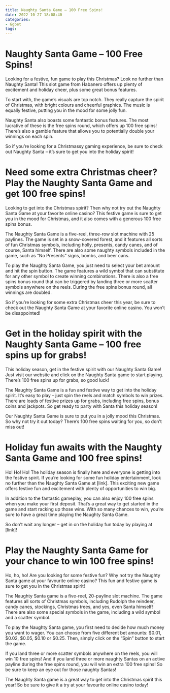 ```yaml
---
title: Naughty Santa Game – 100 Free Spins!
date: 2022-10-27 18:08:40
categories:
- Ggbet
tags:
---
```



#  Naughty Santa Game – 100 Free Spins!

Looking for a festive, fun game to play this Christmas? Look no further than Naughty Santa! This slot game from Habanero offers up plenty of excitement and holiday cheer, plus some great bonus features.

To start with, the game’s visuals are top notch. They really capture the spirit of Christmas, with bright colours and cheerful graphics. The music is equally festive, putting you in the mood for some jolly fun.

Naughty Santa also boasts some fantastic bonus features. The most lucrative of these is the free spins round, which offers up 100 free spins! There’s also a gamble feature that allows you to potentially double your winnings on each spin.

So if you’re looking for a Christmassy gaming experience, be sure to check out Naughty Santa – it’s sure to get you into the holiday spirit!

#  Need some extra Christmas cheer? Play the Naughty Santa Game and get 100 free spins!

Looking to get into the Christmas spirit? Then why not try out the Naughty Santa Game at your favorite online casino? This festive game is sure to get you in the mood for Christmas, and it also comes with a generous 100 free spins bonus.

The Naughty Santa Game is a five-reel, three-row slot machine with 25 paylines. The game is set in a snow-covered forest, and it features all sorts of fun Christmas symbols, including holly, presents, candy canes, and of course, Santa himself. There are also some naughty symbols included in the game, such as “No Presents” signs, bombs, and beer cans.

To play the Naughty Santa Game, you just need to select your bet amount and hit the spin button. The game features a wild symbol that can substitute for any other symbol to create winning combinations. There is also a free spins bonus round that can be triggered by landing three or more scatter symbols anywhere on the reels. During the free spins bonus round, all winnings are doubled.

So if you’re looking for some extra Christmas cheer this year, be sure to check out the Naughty Santa Game at your favorite online casino. You won’t be disappointed!

#  Get in the holiday spirit with the Naughty Santa Game – 100 free spins up for grabs!

This holiday season, get in the festive spirit with our Naughty Santa Game! Just visit our website and click on the Naughty Santa game to start playing. There’s 100 free spins up for grabs, so good luck!

The Naughty Santa Game is a fun and festive way to get into the holiday spirit. It’s easy to play – just spin the reels and match symbols to win prizes. There are loads of festive prizes up for grabs, including free spins, bonus coins and jackpots. So get ready to party with Santa this holiday season!

Our Naughty Santa Game is sure to put you in a jolly mood this Christmas. So why not try it out today? There’s 100 free spins waiting for you, so don’t miss out!

#  Holiday fun awaits with the Naughty Santa Game and 100 free spins!

Ho! Ho! Ho! The holiday season is finally here and everyone is getting into the festive spirit. If you’re looking for some fun holiday entertainment, look no further than the Naughty Santa Game at [link]. This exciting new game offers festive fun and excitement with plenty of opportunities to win big.

In addition to the fantastic gameplay, you can also enjoy 100 free spins when you make your first deposit. That’s a great way to get started in the game and start racking up those wins. With so many chances to win, you’re sure to have a great time playing the Naughty Santa Game.

So don’t wait any longer – get in on the holiday fun today by playing at [link]!

#  Play the Naughty Santa Game for your chance to win 100 free spins!

Ho, ho, ho! Are you looking for some festive fun? Why not try the Naughty Santa game at your favourite online casino? This fun and festive game is sure to get you in the Christmas spirit!

The Naughty Santa game is a five-reel, 20-payline slot machine. The game features all sorts of Christmas symbols, including Rudolph the reindeer, candy canes, stockings, Christmas trees, and yes, even Santa himself! There are also some special symbols in the game, including a wild symbol and a scatter symbol.

To play the Naughty Santa game, you first need to decide how much money you want to wager. You can choose from five different bet amounts: $0.01, $0.02, $0.05, $0.10 or $0.25. Then, simply click on the “Spin” button to start the game.

If you land three or more scatter symbols anywhere on the reels, you will win 10 free spins! And if you land three or more naughty Santas on an active payline during the free spins round, you will win an extra 100 free spins! So be sure to keep an eye out for those naughty Santas!

The Naughty Santa game is a great way to get into the Christmas spirit this year! So be sure to give it a try at your favourite online casino today!